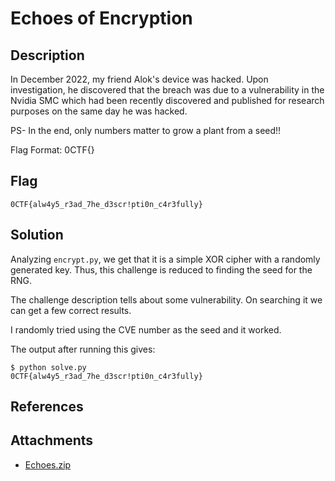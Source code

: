 # Echoes of Encryption

## Description

In December 2022, my friend Alok's device was hacked. Upon investigation, he discovered that the breach was due to a vulnerability in the Nvidia SMC which had been recently discovered and published for research purposes on the same day he was hacked.

PS- In the end, only numbers matter to grow a plant from a seed!!

Flag Format: 0CTF{}

## Flag

```
0CTF{alw4y5_r3ad_7he_d3scr!pti0n_c4r3fully}
```

## Solution

Analyzing `encrypt.py`, we get that it is a simple XOR cipher with a randomly generated key. Thus, this challenge is reduced to finding the seed for the RNG.

The challenge description tells about some vulnerability. On searching it we can get a few correct results.

I randomly tried using the CVE number as the seed and it worked.

The output after running this gives:

```
$ python solve.py 
0CTF{alw4y5_r3ad_7he_d3scr!pti0n_c4r3fully}
```

## References

## Attachments

- [Echoes.zip](https://drive.google.com/drive/folders/1qmn66ZFtidXNxgXHZ0-w8kfaNbkCHsWO)
